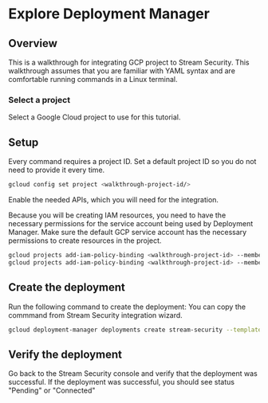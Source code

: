 # Explore Deployment Manager 

## Overview 

This is a walkthrough for integrating GCP project to Stream Security.
This walkthrough assumes that you are familiar with YAML syntax and are comfortable running commands in a Linux terminal. 

### Select a project

Select a Google Cloud project to use for this tutorial.

<walkthrough-project-setup></walkthrough-project-setup>

## Setup

Every command requires a project ID. Set a default project ID so you do not need to provide it every time. 

```sh  
gcloud config set project <walkthrough-project-id/> 
```

Enable the needed APIs, which you will need for the integration.

<walkthrough-enable-apis apis="deploymentmanager.googleapis.com"></walkthrough-enable-apis>

Because you will be creating IAM resources, you need to have the necessary permissions for the service account being used by Deployment Manager. 
Make sure the default GCP service account has the necessary permissions to create resources in the project. 

```sh
gcloud projects add-iam-policy-binding <walkthrough-project-id> --member=serviceAccount:$(gcloud projects describe <walkthrough-project-id> --format='value(projectNumber)')@cloudservices.gserviceaccount.com --role=roles/resourcemanager.projectIamAdmin
gcloud projects add-iam-policy-binding <walkthrough-project-id> --member=serviceAccount:$(gcloud projects describe <walkthrough-project-id> --format='value(projectNumber)')@cloudservices.gserviceaccount.com --role=roles/logging.admin
```

## Create the deployment
Run the following command to create the deployment:
You can copy the commmand from Stream Security integration wizard.

```sh
gcloud deployment-manager deployments create stream-security --template init.jinja --properties region:{{ REGION }},apiUrl:{{ API_URL }},apiToken:{{ API_TOKEN }}
```

## Verify the deployment
Go back to the Stream Security console and verify that the deployment was successful.
If the deployment was successful, you should see status "Pending" or "Connected"